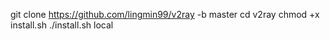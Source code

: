 git clone https://github.com/lingmin99/v2ray -b master
cd v2ray
chmod +x install.sh
./install.sh local
